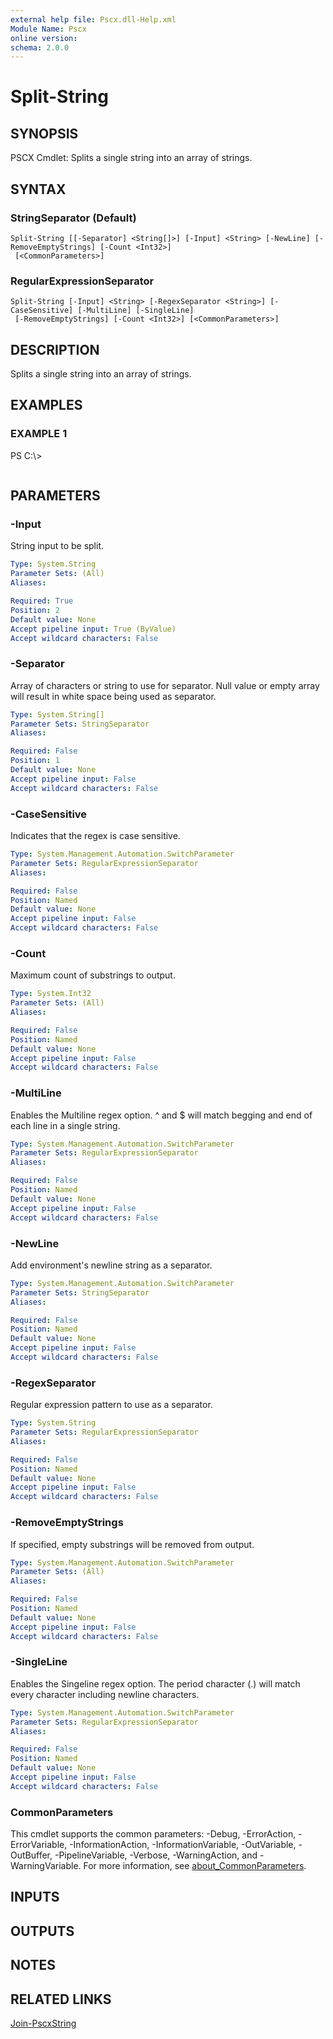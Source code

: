 ```yaml
---
external help file: Pscx.dll-Help.xml
Module Name: Pscx
online version:
schema: 2.0.0
---
```


# Split-String

## SYNOPSIS
PSCX Cmdlet: Splits a single string into an array of strings.

## SYNTAX

### StringSeparator (Default)
```
Split-String [[-Separator] <String[]>] [-Input] <String> [-NewLine] [-RemoveEmptyStrings] [-Count <Int32>]
 [<CommonParameters>]
```

### RegularExpressionSeparator
```
Split-String [-Input] <String> [-RegexSeparator <String>] [-CaseSensitive] [-MultiLine] [-SingleLine]
 [-RemoveEmptyStrings] [-Count <Int32>] [<CommonParameters>]
```

## DESCRIPTION
Splits a single string into an array of strings.

## EXAMPLES

### EXAMPLE 1
PS C:\\\>

```

```

## PARAMETERS

### -Input
String input to be split.

```yaml
Type: System.String
Parameter Sets: (All)
Aliases:

Required: True
Position: 2
Default value: None
Accept pipeline input: True (ByValue)
Accept wildcard characters: False
```

### -Separator
Array of characters or string to use for separator. 
Null value or empty array will result in white space being used as separator.

```yaml
Type: System.String[]
Parameter Sets: StringSeparator
Aliases:

Required: False
Position: 1
Default value: None
Accept pipeline input: False
Accept wildcard characters: False
```

### -CaseSensitive
Indicates that the regex is case sensitive.

```yaml
Type: System.Management.Automation.SwitchParameter
Parameter Sets: RegularExpressionSeparator
Aliases:

Required: False
Position: Named
Default value: None
Accept pipeline input: False
Accept wildcard characters: False
```

### -Count
Maximum count of substrings to output.

```yaml
Type: System.Int32
Parameter Sets: (All)
Aliases:

Required: False
Position: Named
Default value: None
Accept pipeline input: False
Accept wildcard characters: False
```

### -MultiLine
Enables the Multiline regex option.
^ and $ will match begging and end of each line in a single string.

```yaml
Type: System.Management.Automation.SwitchParameter
Parameter Sets: RegularExpressionSeparator
Aliases:

Required: False
Position: Named
Default value: None
Accept pipeline input: False
Accept wildcard characters: False
```

### -NewLine
Add environment's newline string as a separator.

```yaml
Type: System.Management.Automation.SwitchParameter
Parameter Sets: StringSeparator
Aliases:

Required: False
Position: Named
Default value: None
Accept pipeline input: False
Accept wildcard characters: False
```

### -RegexSeparator
Regular expression pattern to use as a separator.

```yaml
Type: System.String
Parameter Sets: RegularExpressionSeparator
Aliases:

Required: False
Position: Named
Default value: None
Accept pipeline input: False
Accept wildcard characters: False
```

### -RemoveEmptyStrings
If specified, empty substrings will be removed from output.

```yaml
Type: System.Management.Automation.SwitchParameter
Parameter Sets: (All)
Aliases:

Required: False
Position: Named
Default value: None
Accept pipeline input: False
Accept wildcard characters: False
```

### -SingleLine
Enables the Singeline regex option.
The period character (.) will match every character including newline characters.

```yaml
Type: System.Management.Automation.SwitchParameter
Parameter Sets: RegularExpressionSeparator
Aliases:

Required: False
Position: Named
Default value: None
Accept pipeline input: False
Accept wildcard characters: False
```

### CommonParameters
This cmdlet supports the common parameters: -Debug, -ErrorAction, -ErrorVariable, -InformationAction, -InformationVariable, -OutVariable, -OutBuffer, -PipelineVariable, -Verbose, -WarningAction, and -WarningVariable. For more information, see [about_CommonParameters](http://go.microsoft.com/fwlink/?LinkID=113216).

## INPUTS

## OUTPUTS

## NOTES

## RELATED LINKS

[Join-PscxString]()

